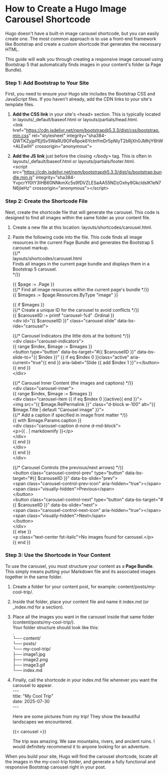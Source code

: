 # **How to Create a Hugo Image Carousel Shortcode**

Hugo doesn't have a built-in image carousel shortcode, but you can easily create one. The most common approach is to use a front-end framework like Bootstrap and create a custom shortcode that generates the necessary HTML.

This guide will walk you through creating a responsive image carousel using Bootstrap 5 that automatically finds images in your content's folder (a Page Bundle).

### **Step 1: Add Bootstrap to Your Site**

First, you need to ensure your Hugo site includes the Bootstrap CSS and JavaScript files. If you haven't already, add the CDN links to your site's template files.

1. **Add the CSS link** in your site's \<head\> section. This is typically located in layouts/\_default/baseof.html or layouts/partials/head.html.  
   \<link href="https://cdn.jsdelivr.net/npm/bootstrap@5.3.3/dist/css/bootstrap.min.css" rel="stylesheet" integrity="sha384-QWTKZyjpPEjISv5WaRU9OFeRpok6YctnYmDr5pNlyT2bRjXh0JMhjY6hW+ALEwIH" crossorigin="anonymous"\>

2. **Add the JS link** just before the closing \</body\> tag. This is often in layouts/\_default/baseof.html or layouts/partials/footer.html.  
   \<script src="https://cdn.jsdelivr.net/npm/bootstrap@5.3.3/dist/js/bootstrap.bundle.min.js" integrity="sha384-YvpcrYf0tY3lHB60NNkmXc5s9fDVZLESaAA55NDzOxhy9GkcIdslK1eN7N6jIeHz" crossorigin="anonymous"\>\</script\>

### **Step 2: Create the Shortcode File**

Next, create the shortcode file that will generate the carousel. This code is designed to find all images within the same folder as your content file.

1. Create a new file at this location: layouts/shortcodes/carousel.html.  
2. Paste the following code into the file. This code finds all image resources in the current Page Bundle and generates the Bootstrap 5 carousel markup.  
   {{/\*  
   layouts/shortcodes/carousel.html  
   Finds all images in the current page bundle and displays them in a Bootstrap 5 carousel.  
   \*/}}

   {{ $page := .Page }}  
   {{/\* Find all image resources within the current page's bundle \*/}}  
   {{ $images := $page.Resources.ByType "image" }}

   {{ if $images }}  
   {{/\* Create a unique ID for the carousel to avoid conflicts \*/}}  
   {{ $carouselID := printf "carousel-%d" .Ordinal }}  
   \<div id="{{ $carouselID }}" class="carousel slide" data-bs-ride="carousel"\>

     {{/\* Carousel Indicators (the little dots at the bottom) \*/}}  
     \<div class="carousel-indicators"\>  
       {{ range $index, $image := $images }}  
       \<button type="button" data-bs-target="\#{{ $carouselID }}" data-bs-slide-to="{{ $index }}" {{ if eq $index 0 }}class="active" aria-current="true"{{ end }} aria-label="Slide {{ add $index 1 }}"\>\</button\>  
       {{ end }}  
     \</div\>

     {{/\* Carousel Inner Content (the images and captions) \*/}}  
     \<div class="carousel-inner"\>  
       {{ range $index, $image := $images }}  
       \<div class="carousel-item {{ if eq $index 0 }}active{{ end }}"\>  
         \<img src="{{ $image.RelPermalink }}" class="d-block w-100" alt="{{ $image.Title | default "Carousel image" }}"\>  
         {{/\* Add a caption if specified in image front matter \*/}}  
         {{ with $image.Params.caption }}  
         \<div class="carousel-caption d-none d-md-block"\>  
           \<p\>{{ . | markdownify }}\</p\>  
         \</div\>  
         {{ end }}  
       \</div\>  
       {{ end }}  
     \</div\>

     {{/\* Carousel Controls (the previous/next arrows) \*/}}  
     \<button class="carousel-control-prev" type="button" data-bs-target="\#{{ $carouselID }}" data-bs-slide="prev"\>  
       \<span class="carousel-control-prev-icon" aria-hidden="true"\>\</span\>  
       \<span class="visually-hidden"\>Previous\</span\>  
     \</button\>  
     \<button class="carousel-control-next" type="button" data-bs-target="\#{{ $carouselID }}" data-bs-slide="next"\>  
       \<span class="carousel-control-next-icon" aria-hidden="true"\>\</span\>  
       \<span class="visually-hidden"\>Next\</span\>  
     \</button\>  
   \</div\>  
   {{ else }}  
   \<p class="text-center fst-italic"\>No images found for carousel.\</p\>  
   {{ end }}

### **Step 3: Use the Shortcode in Your Content**

To use the carousel, you must structure your content as a **Page Bundle**. This simply means putting your Markdown file and its associated images together in the same folder.

1. Create a folder for your content post, for example: content/posts/my-cool-trip/.  
2. Inside that folder, place your content file and name it index.md (or \_index.md for a section).  
3. Place all the images you want in the carousel inside that same folder (content/posts/my-cool-trip/).  
   Your folder structure should look like this:  
   .  
   └── content/  
       └── posts/  
           └── my-cool-trip/  
               ├── image1.jpg  
               ├── image2.png  
               ├── image3.gif  
               └── index.md

4. Finally, call the shortcode in your index.md file wherever you want the carousel to appear.  
   \---  
   title: "My Cool Trip"  
   date: 2025-07-30  
   \---

   Here are some pictures from my trip\! They show the beautiful landscapes we encountered.

   {{\< carousel \>}}

   The trip was amazing. We saw mountains, rivers, and ancient ruins. I would definitely recommend it to anyone looking for an adventure.

When you build your site, Hugo will find the carousel shortcode, locate all the images in the my-cool-trip folder, and generate a fully functional and responsive Bootstrap carousel right in your post.
